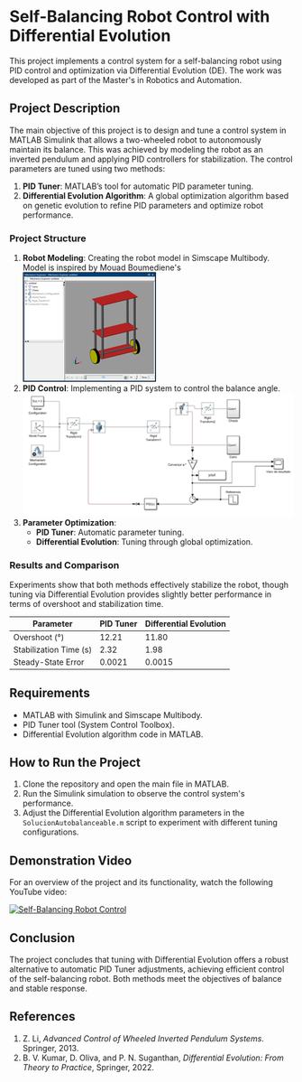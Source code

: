 # Self-Balancing Robot Control with Differential Evolution

This project implements a control system for a self-balancing robot using PID control and optimization via Differential Evolution (DE). The work was developed as part of the Master's in Robotics and Automation.

## Project Description

The main objective of this project is to design and tune a control system in MATLAB Simulink that allows a two-wheeled robot to autonomously maintain its balance. This was achieved by modeling the robot as an inverted pendulum and applying PID controllers for stabilization. The control parameters are tuned using two methods:

1. **PID Tuner**: MATLAB’s tool for automatic PID parameter tuning.
2. **Differential Evolution Algorithm**: A global optimization algorithm based on genetic evolution to refine PID parameters and optimize robot performance.

### Project Structure

1. **Robot Modeling**: Creating the robot model in Simscape Multibody. Model is inspired by Mouad Boumediene's
   ![Self-Balancing Robot Model](./GA_SelfBalanced_Robot/Imagen1_1.png)
3. **PID Control**: Implementing a PID system to control the balance angle.
   ![Self-Balancing Robot Control_System](./GA_SelfBalanced_Robot/Imagen2_2.png)
5. **Parameter Optimization**:
   - **PID Tuner**: Automatic parameter tuning.
   - **Differential Evolution**: Tuning through global optimization.

### Results and Comparison

Experiments show that both methods effectively stabilize the robot, though tuning via Differential Evolution provides slightly better performance in terms of overshoot and stabilization time.

| Parameter                     | PID Tuner | Differential Evolution |
|-------------------------------|-----------|------------------------|
| Overshoot (°)                 | 12.21     | 11.80                 |
| Stabilization Time (s)        | 2.32      | 1.98                  |
| Steady-State Error            | 0.0021    | 0.0015                |

## Requirements

- MATLAB with Simulink and Simscape Multibody.
- PID Tuner tool (System Control Toolbox).
- Differential Evolution algorithm code in MATLAB.

## How to Run the Project

1. Clone the repository and open the main file in MATLAB.
2. Run the Simulink simulation to observe the control system's performance.
3. Adjust the Differential Evolution algorithm parameters in the `SolucionAutobalanceable.m` script to experiment with different tuning configurations.

## Demonstration Video

For an overview of the project and its functionality, watch the following YouTube video:

[![Self-Balancing Robot Control](https://img.youtube.com/vi/ePFcvrLIKrM/0.jpg)](https://www.youtube.com/watch?v=ePFcvrLIKrM&ab_channel=JoaquinColoma)

## Conclusion

The project concludes that tuning with Differential Evolution offers a robust alternative to automatic PID Tuner adjustments, achieving efficient control of the self-balancing robot. Both methods meet the objectives of balance and stable response.

## References

1. Z. Li, *Advanced Control of Wheeled Inverted Pendulum Systems*. Springer, 2013.
2. B. V. Kumar, D. Oliva, and P. N. Suganthan, *Differential Evolution: From Theory to Practice*, Springer, 2022.
